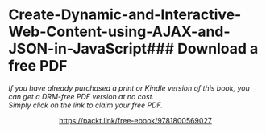# Create-Dynamic-and-Interactive-Web-Content-using-AJAX-and-JSON-in-JavaScript### Download a free PDF

 <i>If you have already purchased a print or Kindle version of this book, you can get a DRM-free PDF version at no cost.<br>Simply click on the link to claim your free PDF.</i>
<p align="center"> <a href="https://packt.link/free-ebook/9781800569027">https://packt.link/free-ebook/9781800569027 </a> </p>